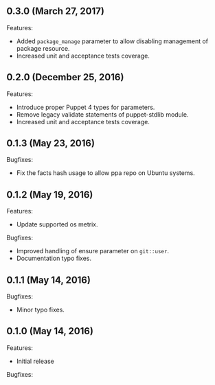 ## 0.3.0 (March 27, 2017)

Features:

  - Added `package_manage` parameter to allow disabling management of package resource.
  - Increased unit and acceptance tests coverage.

## 0.2.0 (December 25, 2016)

Features:

  - Introduce proper Puppet 4 types for parameters.
  - Remove legacy validate statements of puppet-stdlib module.
  - Increased unit and acceptance tests coverage.

## 0.1.3 (May 23, 2016)

Bugfixes:

  - Fix the facts hash usage to allow ppa repo on Ubuntu systems.

## 0.1.2 (May 19, 2016)

Features:

  - Update supported os metrix.

Bugfixes:

  - Improved handling of ensure parameter on `git::user`.
  - Documentation typo fixes.

## 0.1.1 (May 14, 2016)

Bugfixes:

  - Minor typo fixes.

## 0.1.0 (May 14, 2016)

Features:

  - Initial release

Bugfixes:

